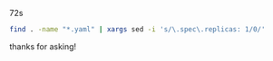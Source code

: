 72s

```bash
find . -name "*.yaml" | xargs sed -i 's/\.spec\.replicas: 1/0/'
```
thanks for asking!
